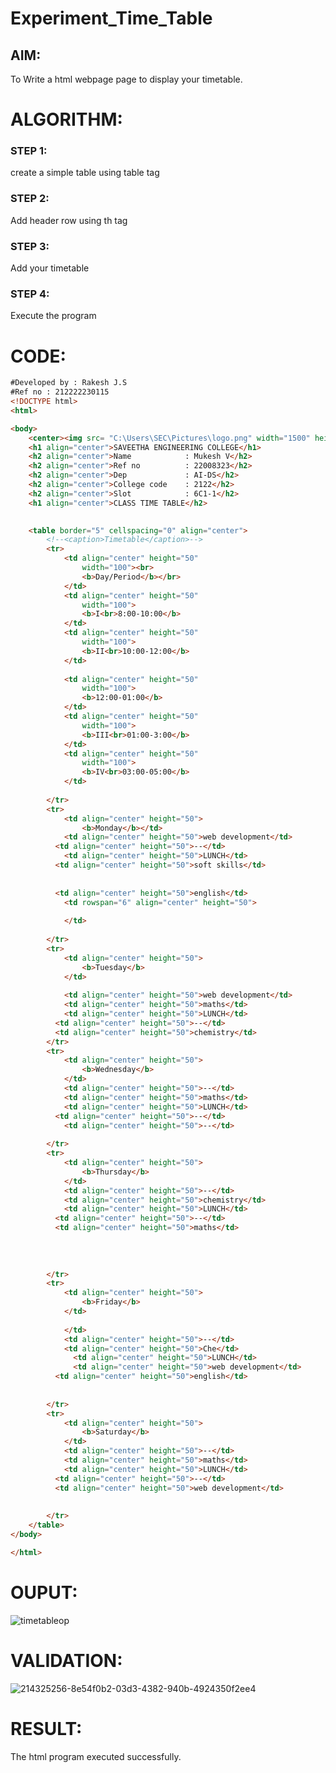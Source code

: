# Experiment_Time_Table

## AIM:
To Write a html webpage page to display your timetable.

# ALGORITHM:
### STEP 1:
create a simple table using table tag
### STEP 2:
Add header row using th tag
### STEP 3:
Add your timetable
### STEP 4:
Execute the program

# CODE:
``` html
#Developed by : Rakesh J.S
#Ref no : 212222230115
<!DOCTYPE html>
<html>

<body>
  	<center><img src= "C:\Users\SEC\Pictures\logo.png" width="1500" height="200"></center>
	<h1 align="center">SAVEETHA ENGINEERING COLLEGE</h1>
	<h2 align="center">Name            : Mukesh V</h2>
	<h2 align="center">Ref no          : 22008323</h2>
	<h2 align="center">Dep             : AI-DS</h2>
	<h2 align="center">College code    : 2122</h2>
	<h2 align="center">Slot            : 6C1-1</h2>
	<h1 align="center">CLASS TIME TABLE</h2>
	

	<table border="5" cellspacing="0" align="center">
		<!--<caption>Timetable</caption>-->
		<tr>
			<td align="center" height="50"
				width="100"><br>
				<b>Day/Period</b></br>
			</td>
			<td align="center" height="50"
				width="100">
				<b>I<br>8:00-10:00</b>
			</td>
			<td align="center" height="50"
				width="100">
				<b>II<br>10:00-12:00</b>
			</td>
			
			<td align="center" height="50"
				width="100">
				<b>12:00-01:00</b>
			</td>
			<td align="center" height="50"
				width="100">
				<b>III<br>01:00-3:00</b>
			</td>
			<td align="center" height="50"
				width="100">
				<b>IV<br>03:00-05:00</b>
			</td>
			
		</tr>
		<tr>
			<td align="center" height="50">
				<b>Monday</b></td>
			<td align="center" height="50">web development</td>
          <td align="center" height="50">--</td>
			<td align="center" height="50">LUNCH</td>
          <td align="center" height="50">soft skills</td>
          
			
          <td align="center" height="50">english</td>
			<td rowspan="6" align="center" height="50">
				
			</td>
			
		</tr>
		<tr>
			<td align="center" height="50">
				<b>Tuesday</b>
			</td>
			
			<td align="center" height="50">web development</td>
			<td align="center" height="50">maths</td>
			<td align="center" height="50">LUNCH</td>
          <td align="center" height="50">--</td>
          <td align="center" height="50">chemistry</td>
		</tr>
		<tr>
			<td align="center" height="50">
				<b>Wednesday</b>
			</td>
			<td align="center" height="50">--</td>
			<td align="center" height="50">maths</td>
			<td align="center" height="50">LUNCH</td>
          <td align="center" height="50">--</td>
			<td align="center" height="50">--</td>
			
		</tr>
		<tr>
			<td align="center" height="50">
				<b>Thursday</b>
			</td>
			<td align="center" height="50">--</td>
			<td align="center" height="50">chemistry</td>
			<td align="center" height="50">LUNCH</td>
          <td align="center" height="50">--</td>
          <td align="center" height="50">maths</td>
          
          
          
			
		</tr>
		<tr>
			<td align="center" height="50">
				<b>Friday</b>
			</td>
			
			</td>
			<td align="center" height="50">--</td>
			<td align="center" height="50">Che</td>
              <td align="center" height="50">LUNCH</td>
              <td align="center" height="50">web development</td>
          <td align="center" height="50">english</td>
              
			
		</tr>
		<tr>
			<td align="center" height="50">
				<b>Saturday</b>
			</td>
			<td align="center" height="50">--</td>
			<td align="center" height="50">maths</td>
			<td align="center" height="50">LUNCH</td>
          <td align="center" height="50">--</td>
          <td align="center" height="50">web development</td>
          
			
		</tr>
	</table>
</body>

</html>
```
# OUPUT:
![timetableop](https://user-images.githubusercontent.com/118707363/211724387-ffecb7c1-9eb1-4052-9ca4-39e37508c731.png)
# VALIDATION:
![214325256-8e54f0b2-03d3-4382-940b-4924350f2ee4](https://github.com/rakesh9339/timetable/assets/121115650/cde50ca0-bc47-4023-aa27-698e27ed7e27)



# RESULT:
The html program executed successfully.
